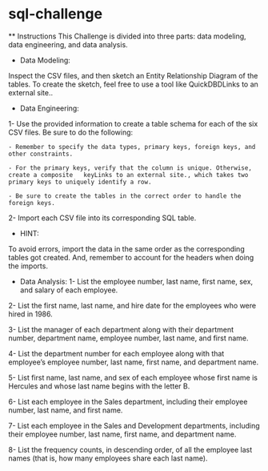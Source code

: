 # sql-challenge
 
** Instructions
This Challenge is divided into three parts: data modeling, data engineering, and data analysis.

* Data Modeling:

Inspect the CSV files, and then sketch an Entity Relationship Diagram of the tables. To create the sketch, feel free to use a tool like QuickDBDLinks to an external site..

* Data Engineering:

1- Use the provided information to create a table schema for each of the six CSV files. Be sure to do the following:

    - Remember to specify the data types, primary keys, foreign keys, and other constraints.

    - For the primary keys, verify that the column is unique. Otherwise, create a composite   keyLinks to an external site., which takes two primary keys to uniquely identify a row.

    - Be sure to create the tables in the correct order to handle the foreign keys.

2- Import each CSV file into its corresponding SQL table.

* HINT:

To avoid errors, import the data in the same order as the corresponding tables got created. And, remember to account for the headers when doing the imports.

* Data Analysis:
1- List the employee number, last name, first name, sex, and salary of each employee.

2- List the first name, last name, and hire date for the employees who were hired in 1986.

3- List the manager of each department along with their department number, department name, employee number, last name, and first name.

4- List the department number for each employee along with that employee’s employee number, last name, first name, and department name.

5- List first name, last name, and sex of each employee whose first name is Hercules and whose last name begins with the letter B.

6- List each employee in the Sales department, including their employee number, last name, and first name.

7- List each employee in the Sales and Development departments, including their employee number, last name, first name, and department name.

8- List the frequency counts, in descending order, of all the employee last names (that is, how many employees share each last name).